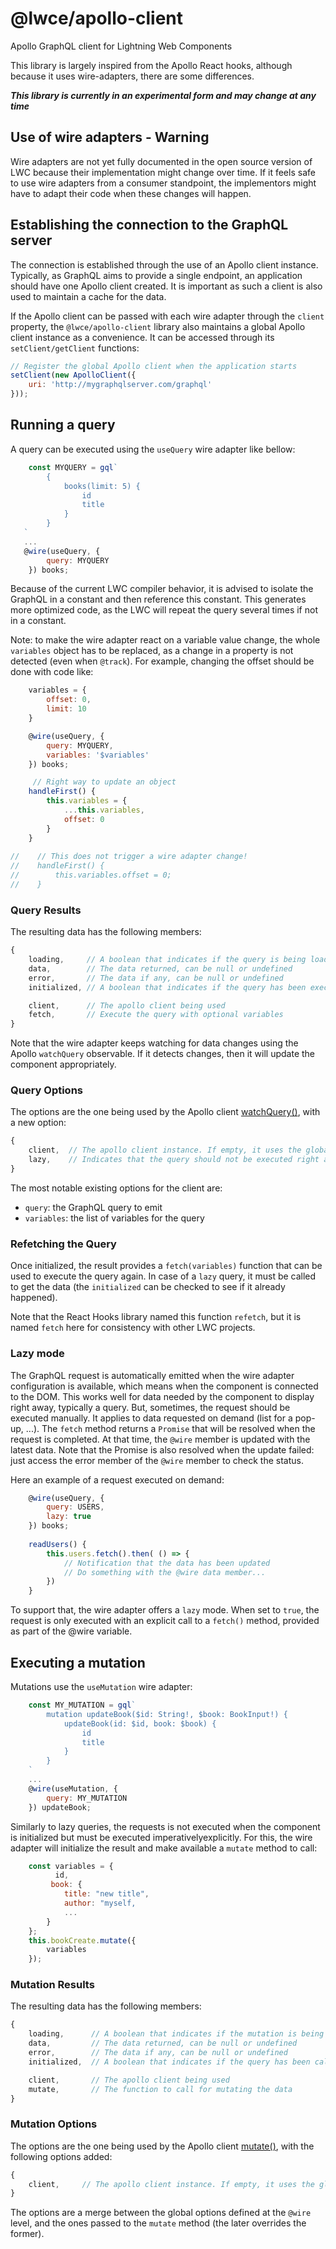 # @lwce/apollo-client

Apollo GraphQL client for Lightning Web Components

This library is largely inspired from the Apollo React hooks, although because it uses wire-adapters, there are some differences.

***This library is currently in an experimental form and may change at any time***


## Use of wire adapters - Warning

Wire adapters are not yet fully documented in the open source version of LWC because their implementation might change over time. If it feels safe to use wire adapters from a consumer standpoint, the implementors might have to adapt their code when these changes will happen.


## Establishing the connection to the GraphQL server

The connection is established through the use of an Apollo client instance. Typically, as GraphQL aims to provide a single endpoint, an application should have one Apollo client created. It is important as such a client is also used to maintain a cache for the data.  

If the Apollo client can be passed with each wire adapter through the `client` property, the `@lwce/apollo-client` library also maintains a global Apollo client instance as a convenience. It can be accessed through its `setClient/getClient` functions:  

```javascript
// Register the global Apollo client when the application starts
setClient(new ApolloClient({
    uri: 'http://mygraphqlserver.com/graphql'
}));
```


## Running a query

A query can be executed using the `useQuery` wire adapter like bellow:  

```javascript
	const MYQUERY = gql`
        {
            books(limit: 5) {
                id
                title
            }
        }        
   `
   ...
   @wire(useQuery, {
        query: MYQUERY
    }) books;
```

Because of the current LWC compiler behavior, it is advised to isolate the GraphQL in a constant and then reference this constant. This generates more optimized code, as the LWC will repeat the query several times if not in a constant.  

Note: to make the wire adapter react on a variable value change, the whole `variables` object has to be replaced, as a change in a property is not detected (even when `@track`). For example, changing the offset should be done with code like:  

```javascript
    variables = {
        offset: 0,
        limit: 10
    }

    @wire(useQuery, {
        query: MYQUERY,
        variables: '$variables'
    }) books;

	 // Right way to update an object
    handleFirst() {
        this.variables = {
            ...this.variables,
            offset: 0
        }
    }
    
//    // This does not trigger a wire adapter change!
//    handleFirst() {
//        this.variables.offset = 0;
//    }
```  



### Query Results

The resulting data has the following members:  

```javascript
{
    loading,     // A boolean that indicates if the query is being loaded
    data,        // The data returned, can be null or undefined
    error,       // The data if any, can be null or undefined
    initialized, // A boolean that indicates if the query has been executed at least once 

    client,      // The apollo client being used
    fetch,       // Execute the query with optional variables
}
```  

Note that the wire adapter keeps watching for data changes using the Apollo `watchQuery` observable. If it detects changes, then it will update the component appropriately.  


### Query Options

The options are the one being used by the Apollo client [watchQuery()](https://www.apollographql.com/docs/react/api/apollo-client/#ApolloClient.watchQuery), with a new option:

```javascript
{
    client,  // The apollo client instance. If empty, it uses the globally registered one.
    lazy,    // Indicates that the query should not be executed right away, but later calling fetch()
}
``` 

The most notable existing options for the client are:  

- `query`: the GraphQL query to emit
- `variables`: the list of variables for the query


### Refetching the Query

Once initialized, the result provides a `fetch(variables)` function that can be used to execute the query again. In case of a `lazy` query, it must be called to get the data (the `initialized` can be checked to see if it already happened).  

Note that the React Hooks library named this function `refetch`, but it is named `fetch` here for consistency with other LWC projects.


### Lazy mode

The GraphQL request is automatically emitted when the wire adapter configuration is available, which means when the component is connected to the DOM. This works well for data needed by the component to display right away, typically a query. But, sometimes, the request should be executed manually. It applies to data requested on demand (list for a pop-up, ...).  The `fetch` method returns a `Promise` that will be resolved when the request is completed. At that time, the `@wire` member is updated with the latest data. Note that the Promise is also resolved when the update failed: just access the error member of the `@wire` member to check the status.

Here an example of a request executed on demand:
```javascript
    @wire(useQuery, {
        query: USERS,
        lazy: true
    }) books;
    
    readUsers() {
        this.users.fetch().then( () => {
            // Notification that the data has been updated
            // Do something with the @wire data member...
        })
    }
```  

To support that, the wire adapter offers a `lazy` mode. When set to `true`, the request is only executed with an explicit call to a `fetch()` method, provided as part of the @wire variable.  


## Executing a mutation

Mutations use the `useMutation` wire adapter:  

```javascript
    const MY_MUTATION = gql`
        mutation updateBook($id: String!, $book: BookInput!) {
            updateBook(id: $id, book: $book) {
                id
                title
            }
        }    
    `
    ...
    @wire(useMutation, {
        query: MY_MUTATION
    }) updateBook;
```  

Similarly to lazy queries, the requests is not executed when the component is initialized but must be executed imperativelyexplicitly. For this, the wire adapter will initialize the result and make available a `mutate` method to call:  

```javascript
    const variables = {
    	  id,
	     book: {
            title: "new title",
            author: "myself,
            ...
        }
    };
    this.bookCreate.mutate({
        variables
    });
```  


### Mutation Results

The resulting data has the following members:  

```javascript
{
    loading,      // A boolean that indicates if the mutation is being executed
    data,         // The data returned, can be null or undefined
    error,        // The data if any, can be null or undefined
    initialized,  // A boolean that indicates if the query has been called once

    client,       // The apollo client being used
    mutate,       // The function to call for mutating the data
}
```  


### Mutation Options

The options are the one being used by the Apollo client [mutate()](https://www.apollographql.com/docs/react/api/apollo-client/#ApolloClient.mutate), with the following options added:

```javascript
{
    client,     // The apollo client instance. If empty, it uses the globally registered one.
}
```

The options are a merge between the global options defined at the `@wire` level, and the ones passed to the `mutate` method (the later overrides the former).  
